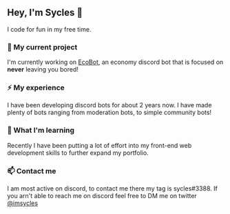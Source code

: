 ## Hey, I'm Sycles 👋
I code for fun in my free time.

### 🔭 My current project

I'm currently working on [EcoBot](http://syclesdev.com/EcoBot), an economy discord bot that is focused on **never** leaving you bored!

### ⚡ My experience 
I have been developing discord bots for about 2 years now. I have made plenty of bots ranging from moderation bots, to simple community bots!

### 🌱 What I'm learning
Recently I have been putting a lot of effort into my front-end web development skills to further expand my portfolio.

### 📫 Contact me
I am most active on discord, to contact me there my tag is sycles#3388. If you arn't able to reach me on discord feel free to DM me on twitter [@imsycles](https://twitter.com/imsycles)
